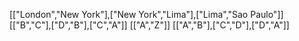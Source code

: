 [["London","New York"],["New York","Lima"],["Lima","Sao Paulo"]]
[["B","C"],["D","B"],["C","A"]]
[["A","Z"]]
[["A","B"],["C","D"],["D","A"]]
​